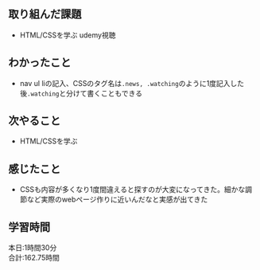 ## 取り組んだ課題
- HTML/CSSを学ぶ udemy視聴
## わかったこと
- nav ul liの記入、CSSのタグ名は`.news, .watching`のように1度記入した後`.watching`と分けて書くこともできる
## 次やること
- HTML/CSSを学ぶ
## 感じたこと
- CSSも内容が多くなり1度間違えると探すのが大変になってきた。細かな調節など実際のwebページ作りに近いんだなと実感が出てきた
## 学習時間　
本日:1時間30分<br>
合計:162.75時間
